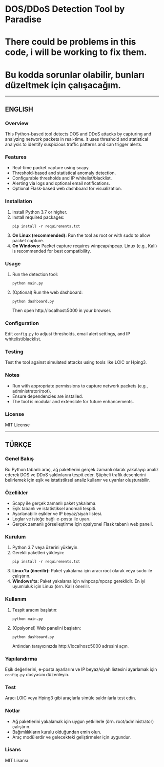 <!-- github.com/oMgItSParadise -->
# DOS/DDoS Detection Tool by Paradise
# There could be problems in this code, i will be working to fix them.
# Bu kodda sorunlar olabilir, bunları düzeltmek için çalışacağım.
---

## ENGLISH

### Overview
This Python-based tool detects DOS and DDoS attacks by capturing and analyzing network packets in real-time. It uses threshold and statistical analysis to identify suspicious traffic patterns and can trigger alerts.

### Features
- Real-time packet capture using scapy.
- Threshold-based and statistical anomaly detection.
- Configurable thresholds and IP whitelist/blacklist.
- Alerting via logs and optional email notifications.
- Optional Flask-based web dashboard for visualization.

### Installation
1. Install Python 3.7 or higher.
2. Install required packages:
   ```
   pip install -r requirements.txt
   ```
3. **On Linux (recommended):** Run the tool as root or with sudo to allow packet capture.
4. **On Windows:** Packet capture requires winpcap/npcap. Linux (e.g., Kali) is recommended for best compatibility.

### Usage
1. Run the detection tool:
   ```
   python main.py
   ```
2. (Optional) Run the web dashboard:
   ```
   python dashboard.py
   ```
   Then open http://localhost:5000 in your browser.

### Configuration
Edit `config.py` to adjust thresholds, email alert settings, and IP whitelist/blacklist.

### Testing
Test the tool against simulated attacks using tools like LOIC or Hping3.

### Notes
- Run with appropriate permissions to capture network packets (e.g., administrator/root).
- Ensure dependencies are installed.
- The tool is modular and extensible for future enhancements.

### License
MIT License

---

## TÜRKÇE

### Genel Bakış
Bu Python tabanlı araç, ağ paketlerini gerçek zamanlı olarak yakalayıp analiz ederek DOS ve DDoS saldırılarını tespit eder. Şüpheli trafik desenlerini belirlemek için eşik ve istatistiksel analiz kullanır ve uyarılar oluşturabilir.

### Özellikler
- Scapy ile gerçek zamanlı paket yakalama.
- Eşik tabanlı ve istatistiksel anomali tespiti.
- Ayarlanabilir eşikler ve IP beyaz/siyah listesi.
- Loglar ve isteğe bağlı e-posta ile uyarı.
- Gerçek zamanlı görselleştirme için opsiyonel Flask tabanlı web paneli.

### Kurulum
1. Python 3.7 veya üzerini yükleyin.
2. Gerekli paketleri yükleyin:
   ```
   pip install -r requirements.txt
   ```
3. **Linux'ta (önerilir):** Paket yakalama için aracı root olarak veya sudo ile çalıştırın.
4. **Windows'ta:** Paket yakalama için winpcap/npcap gereklidir. En iyi uyumluluk için Linux (örn. Kali) önerilir.

### Kullanım
1. Tespit aracını başlatın:
   ```
   python main.py
   ```
2. (Opsiyonel) Web panelini başlatın:
   ```
   python dashboard.py
   ```
   Ardından tarayıcınızda http://localhost:5000 adresini açın.

### Yapılandırma
Eşik değerlerini, e-posta ayarlarını ve IP beyaz/siyah listesini ayarlamak için `config.py` dosyasını düzenleyin.

### Test
Aracı LOIC veya Hping3 gibi araçlarla simüle saldırılarla test edin.

### Notlar
- Ağ paketlerini yakalamak için uygun yetkilerle (örn. root/administrator) çalıştırın.
- Bağımlılıkların kurulu olduğundan emin olun.
- Araç modülerdir ve gelecekteki geliştirmeler için uygundur.

### Lisans
MIT Lisansı
